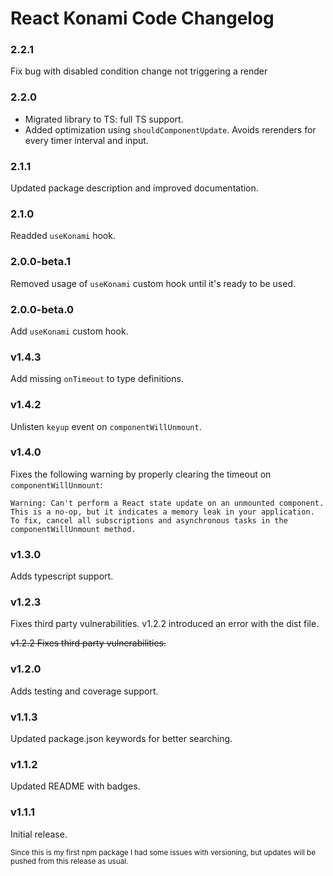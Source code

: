 # React Konami Code Changelog

### 2.2.1
Fix bug with disabled condition change not triggering a render

### 2.2.0
- Migrated library to TS: full TS support.
- Added optimization using `shouldComponentUpdate`. Avoids rerenders for every timer interval and input.


### 2.1.1
Updated package description and improved documentation.

### 2.1.0
Readded `useKonami` hook.

### 2.0.0-beta.1
Removed usage of `useKonami` custom hook until it's ready to be used.

### 2.0.0-beta.0
Add `useKonami` custom hook.

### v1.4.3
Add missing `onTimeout` to type definitions.

### v1.4.2
Unlisten `keyup` event on `componentWillUnmount`.

### v1.4.0
Fixes the following warning by properly clearing the timeout on `componentWillUnmount`:

```
Warning: Can't perform a React state update on an unmounted component. This is a no-op, but it indicates a memory leak in your application. To fix, cancel all subscriptions and asynchronous tasks in the componentWillUnmount method.
```

### v1.3.0
Adds typescript support.

### v1.2.3
Fixes third party vulnerabilities. v1.2.2 introduced an error with the dist file.

~~v1.2.2
Fixes third party vulnerabilities.~~

### v1.2.0
Adds testing and coverage support.

### v1.1.3
Updated package.json keywords for better searching.

### v1.1.2
Updated README with badges.

### v1.1.1
Initial release.

<small>Since this is my first npm package I had some issues with versioning, but updates will be pushed from this release as usual.</small>